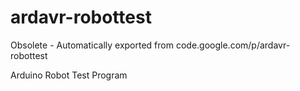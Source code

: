# ardavr-robottest
Obsolete - Automatically exported from code.google.com/p/ardavr-robottest

Arduino Robot Test Program
